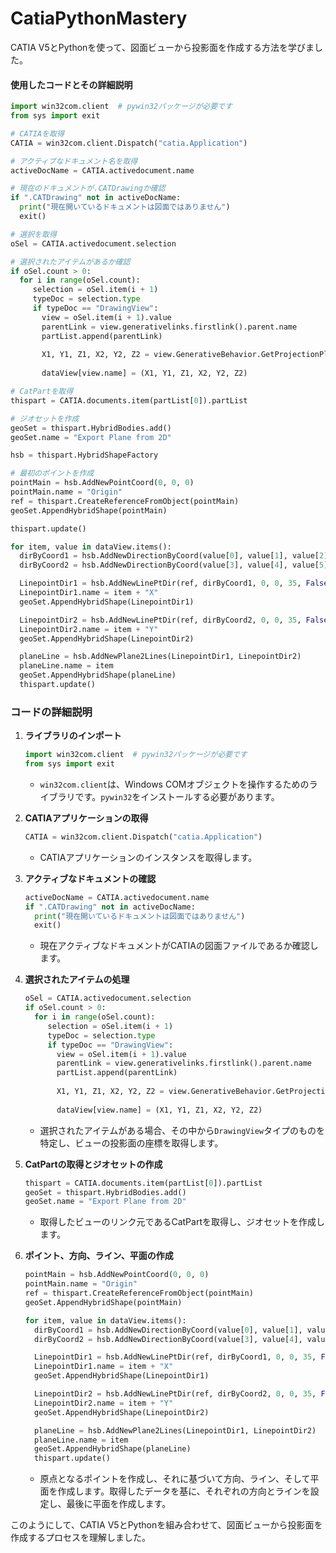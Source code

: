 # CatiaPythonMastery
CATIA V5とPythonを使って、図面ビューから投影面を作成する方法を学びました。

#### 使用したコードとその詳細説明

```python
import win32com.client  # pywin32パッケージが必要です
from sys import exit

# CATIAを取得
CATIA = win32com.client.Dispatch("catia.Application")

# アクティブなドキュメント名を取得
activeDocName = CATIA.activedocument.name

# 現在のドキュメントが.CATDrawingか確認
if ".CATDrawing" not in activeDocName:
  print("現在開いているドキュメントは図面ではありません")
  exit()

# 選択を取得
oSel = CATIA.activedocument.selection

# 選択されたアイテムがあるか確認
if oSel.count > 0:
  for i in range(oSel.count):
     selection = oSel.item(i + 1)
     typeDoc = selection.type
     if typeDoc == "DrawingView":
       view = oSel.item(i + 1).value
       parentLink = view.generativelinks.firstlink().parent.name
       partList.append(parentLink)
       
       X1, Y1, Z1, X2, Y2, Z2 = view.GenerativeBehavior.GetProjectionPlane()
       
       dataView[view.name] = (X1, Y1, Z1, X2, Y2, Z2)

# CatPartを取得
thispart = CATIA.documents.item(partList[0]).partList

# ジオセットを作成
geoSet = thispart.HybridBodies.add()
geoSet.name = "Export Plane from 2D"

hsb = thispart.HybridShapeFactory

# 最初のポイントを作成
pointMain = hsb.AddNewPointCoord(0, 0, 0)
pointMain.name = "Origin"
ref = thispart.CreateReferenceFromObject(pointMain)
geoSet.AppendHybridShape(pointMain)

thispart.update()

for item, value in dataView.items():
  dirByCoord1 = hsb.AddNewDirectionByCoord(value[0], value[1], value[2])
  dirByCoord2 = hsb.AddNewDirectionByCoord(value[3], value[4], value[5])

  LinepointDir1 = hsb.AddNewLinePtDir(ref, dirByCoord1, 0, 0, 35, False)
  LinepointDir1.name = item + "X"
  geoSet.AppendHybridShape(LinepointDir1)

  LinepointDir2 = hsb.AddNewLinePtDir(ref, dirByCoord2, 0, 0, 35, False)
  LinepointDir2.name = item + "Y"
  geoSet.AppendHybridShape(LinepointDir2)

  planeLine = hsb.AddNewPlane2Lines(LinepointDir1, LinepointDir2)
  planeLine.name = item
  geoSet.AppendHybridShape(planeLine)
  thispart.update()
```

### コードの詳細説明

1. **ライブラリのインポート**
   ```python
   import win32com.client  # pywin32パッケージが必要です
   from sys import exit
   ```
   - `win32com.client`は、Windows COMオブジェクトを操作するためのライブラリです。`pywin32`をインストールする必要があります。

2. **CATIAアプリケーションの取得**
   ```python
   CATIA = win32com.client.Dispatch("catia.Application")
   ```
   - CATIAアプリケーションのインスタンスを取得します。

3. **アクティブなドキュメントの確認**
   ```python
   activeDocName = CATIA.activedocument.name
   if ".CATDrawing" not in activeDocName:
     print("現在開いているドキュメントは図面ではありません")
     exit()
   ```
   - 現在アクティブなドキュメントがCATIAの図面ファイルであるか確認します。

4. **選択されたアイテムの処理**
   ```python
   oSel = CATIA.activedocument.selection
   if oSel.count > 0:
     for i in range(oSel.count):
        selection = oSel.item(i + 1)
        typeDoc = selection.type
        if typeDoc == "DrawingView":
          view = oSel.item(i + 1).value
          parentLink = view.generativelinks.firstlink().parent.name
          partList.append(parentLink)
          
          X1, Y1, Z1, X2, Y2, Z2 = view.GenerativeBehavior.GetProjectionPlane()
          
          dataView[view.name] = (X1, Y1, Z1, X2, Y2, Z2)
   ```
   - 選択されたアイテムがある場合、その中から`DrawingView`タイプのものを特定し、ビューの投影面の座標を取得します。

5. **CatPartの取得とジオセットの作成**
   ```python
   thispart = CATIA.documents.item(partList[0]).partList
   geoSet = thispart.HybridBodies.add()
   geoSet.name = "Export Plane from 2D"
   ```
   - 取得したビューのリンク元であるCatPartを取得し、ジオセットを作成します。

6. **ポイント、方向、ライン、平面の作成**
   ```python
   pointMain = hsb.AddNewPointCoord(0, 0, 0)
   pointMain.name = "Origin"
   ref = thispart.CreateReferenceFromObject(pointMain)
   geoSet.AppendHybridShape(pointMain)

   for item, value in dataView.items():
     dirByCoord1 = hsb.AddNewDirectionByCoord(value[0], value[1], value[2])
     dirByCoord2 = hsb.AddNewDirectionByCoord(value[3], value[4], value[5])

     LinepointDir1 = hsb.AddNewLinePtDir(ref, dirByCoord1, 0, 0, 35, False)
     LinepointDir1.name = item + "X"
     geoSet.AppendHybridShape(LinepointDir1)

     LinepointDir2 = hsb.AddNewLinePtDir(ref, dirByCoord2, 0, 0, 35, False)
     LinepointDir2.name = item + "Y"
     geoSet.AppendHybridShape(LinepointDir2)

     planeLine = hsb.AddNewPlane2Lines(LinepointDir1, LinepointDir2)
     planeLine.name = item
     geoSet.AppendHybridShape(planeLine)
     thispart.update()
   ```
   - 原点となるポイントを作成し、それに基づいて方向、ライン、そして平面を作成します。取得したデータを基に、それぞれの方向とラインを設定し、最後に平面を作成します。

このようにして、CATIA V5とPythonを組み合わせて、図面ビューから投影面を作成するプロセスを理解しました。
